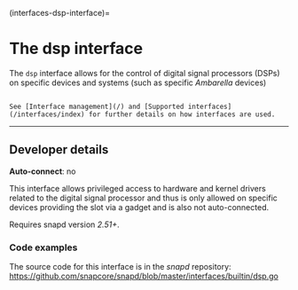 (interfaces-dsp-interface)=
# The dsp interface

The `dsp` interface allows for the control of digital signal processors (DSPs) on specific devices and systems (such as specific _Ambarella_ devices)


```{tip}

See [Interface management](/) and [Supported interfaces](/interfaces/index) for further details on how interfaces are used.
```

---

<h2 id='heading--dev-details'>Developer details </h2>

**Auto-connect**: no

This interface allows privileged access to hardware and kernel drivers related to the digital signal processor and thus is only allowed on specific devices providing the slot via a gadget and is also not auto-connected.

Requires snapd version _2.51+_.

<h3 id='heading-code'>Code examples</h3>

The source code for this interface is in the *snapd* repository:
<https://github.com/snapcore/snapd/blob/master/interfaces/builtin/dsp.go>

